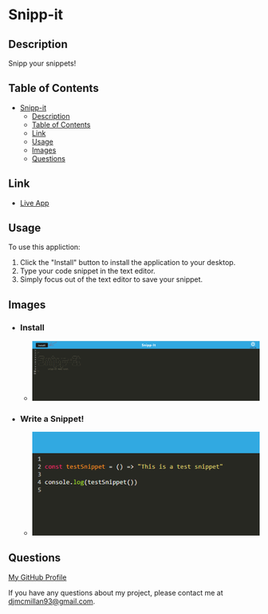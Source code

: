 # Snipp-it

## Description

Snipp your snippets!

## Table of Contents

- [Snipp-it](#snipp-it)
  - [Description](#description)
  - [Table of Contents](#table-of-contents)
  - [Link](#link)
  - [Usage](#usage)
  - [Images](#images)
  - [Questions](#questions)
  
## Link
  - [Live App](https://snipp-it-dj.herokuapp.com/)

## Usage

To use this appliction: 
  1. Click the "Install" button to install the application to your desktop.
  2. Type your code snippet in the text editor.
  3. Simply focus out of the text editor to save your snippet.

## Images
  - ### Install
    - ![](./client/src/images/install.png)

  - ### Write a Snippet!
    - ![](./client/src/images/snippet.png)




## Questions

[My GitHub Profile](https://github.com/Deejerz88)

If you have any questions about my project, please contact me at [djmcmillan93@gmail.com](mailto:djmcmillan93@gmail.com).

